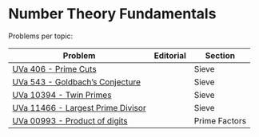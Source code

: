 # Number Theory Fundamentals

Problems per topic:

| Problem  | Editorial | Section |
| ---------|-----------|-------- |
| [UVa 406 - Prime Cuts](https://onlinejudge.org/index.php?option=com_onlinejudge&Itemid=8&page=show_problem&problem=347) | | Sieve |
| [UVa 543 - Goldbach’s Conjecture](https://onlinejudge.org/index.php?option=onlinejudge&Itemid=8&page=show_problem&problem=484) | | Sieve |
| [UVa 10394 - Twin Primes](https://onlinejudge.org/index.php?option=onlinejudge&Itemid=8&page=show_problem&problem=1335)| | Sieve |
| [UVa 11466 - Largest Prime Divisor](https://onlinejudge.org/index.php?option=onlinejudge&Itemid=8&page=show_problem&problem=2461) | |Sieve | 
| [UVa 00993 - Product of digits](https://onlinejudge.org/index.php?option=com_onlinejudge&Itemid=8&page=show_problem&problem=934) | |Prime Factors |
